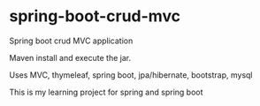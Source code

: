 # spring-boot-crud-mvc
Spring boot crud MVC application

Maven install and execute the jar.

Uses MVC, thymeleaf, spring boot, jpa/hibernate, bootstrap, mysql

This is my learning project for spring and spring boot
